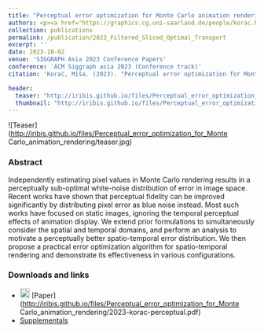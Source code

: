 ```yaml
---
title: "Perceptual error optimization for Monte Carlo animation rendering"
authors: <p><a href="https://graphics.cg.uni-saarland.de/people/korac.html">Miša Korać</a>,<a href="https://iribis.github.io/">Corentin Salaün</a>, <a href="http://iliyan.com/">Iliyan Georgiev</a>, <a href="https://graphics.cg.uni-saarland.de/people/grittmann.html">Pascal Grittmann</a>, <a href="https://graphics.cg.uni-saarland.de/people/slusallek.html">Philipp Slusallek</a>, <a href="https://people.mpi-inf.mpg.de/~gsingh/">Gurprit Singh</a></p>
collection: publications
permalink: /publication/2023_Filtered_Sliced_Optimal_Transport
excerpt: ''
date: 2023-10-02
venue: 'SIGGRAPH Asia 2023 Conference Papers'
conference: 'ACM Siggraph asia 2023 (Conference track)'
citation: 'Korać, Miša. (2023). "Perceptual error optimization for Monte Carlo animation rendering" <i>SIGGRAPH Asia 2023 Conference Papers</i>.'

header:
  teaser: "http://iribis.github.io/files/Perceptual_error_optimization_for_Monte Carlo_animation_rendering/teaser.jpg"
  thumbnail: "http://iribis.github.io/files/Perceptual_error_optimization_for_Monte Carlo_animation_rendering/thumbnail.jpg"
---
```


![Teaser](http://iribis.github.io/files/Perceptual_error_optimization_for_Monte Carlo_animation_rendering/teaser.jpg)

### Abstract

Independently estimating pixel values in Monte Carlo rendering results in a perceptually sub-optimal white-noise distribution of error in image space. Recent works have shown that perceptual fidelity can be improved significantly by distributing pixel error as blue noise instead. Most such works have focused on static images, ignoring the temporal perceptual effects of animation display. We extend prior formulations to simultaneously consider the spatial and temporal domains, and perform an analysis to motivate a perceptually better spatio-temporal error distribution. We then propose a practical error optimization algorithm for spatio-temporal rendering and demonstrate its effectiveness in various configurations.


### Downloads and links
- <img width="20px" src="http://iribis.github.io/assets/fonts/file-pdf-solid.svg"> [Paper](http://iribis.github.io/files/Perceptual_error_optimization_for_Monte Carlo_animation_rendering/2023-korac-perceptual.pdf)<br />
- <i class="fas fa-fw fa-link" aria-hidden="true"></i> [Supplementals](http://iribis.github.io/extra/2023_Perceptual_error_optim/2023-korac-perceptual-supp.pdf)<br />


